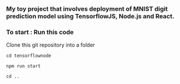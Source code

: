 ### My toy project that involves deployment of MNIST digit prediction model using TensorflowJS, Node.js and React.



### To start : Run this code 

Clone this git repository into a folder

```
cd tensorflownode

npm run start

cd ..
```